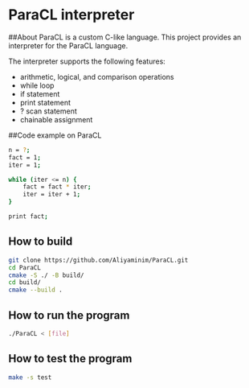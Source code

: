 # ParaCL interpreter

##About
ParaCL is a custom C-like language. This project provides an interpreter for the ParaCL language.

The interpreter supports the following features:
- arithmetic, logical, and comparison operations
- while loop
- if statement
- print statement
- ? scan statement
- chainable assignment

##Code example on ParaCL
```bash
n = ?;
fact = 1;
iter = 1;

while (iter <= n) {
    fact = fact * iter;
    iter = iter + 1;
}

print fact;
```

## How to build
```bash
git clone https://github.com/Aliyaminim/ParaCL.git
cd ParaCL
cmake -S ./ -B build/
cd build/
cmake --build .
```

## How to run the program
```bash
./ParaCL < [file]
```

## How to test the program
```bash
make -s test
```
